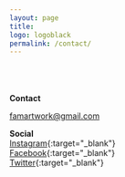 ```yaml
---
layout: page
title: 
logo: logoblack
permalink: /contact/
---
```


	

<!--REDIRECT TO A CUSTOM THANK YOU PAGE-->

<!-- <script type="text/javascript">var submitted=false;
</script>
<iframe name="hidden_iframe" id="hidden_iframe" style="display:none;" 
onload="if(submitted) 
{alert('Thank you for your message, i will get back to you very quickly, please check your inbox in the coming hours/days');
window.location='{{ site.baseurl }}/shop';}">
</iframe> -->

<br><br><br>
**Contact** <br>

<a  STYLE="text-decoration:underline" href="famartwork@gmail.com" target="_blank" rel="noopener">famartwork@gmail.com<br></a>

<!-- If you have any questions or suggestions, please do not hesitate to contact me at : <br>
[famartwork@gmail.com](mailto:famartwork@gmail.com) -->


<!-- 
Or you may use the form below.


<form action="https://docs.google.com/forms/u/2/d/e/1FAIpQLSfHLAatgs9wlvsa1zoAOS8BlZyA8WfU86vqxTyykI7g6RigCA/formResponse" method="post" target="hidden_iframe" onsubmit="submitted=true;">
      <label> Name*</label>
      <input type="text" placeholder="Your Name" name="entry.1322458802" required>
      
      <label>Email Address*</label>
      <input type="email" placeholder="Email address*" name="entry.2116811686" required>
    
      <label>Subject*</label>
      <input type="text" placeholder="Subject*" name="entry.1623861036" required>
    
      <label>Message*</label>
      <textarea rows="5" placeholder="Message*" name="entry.1593565564" required></textarea>
     
      <button type="submit">Send</button>
</form>

<font size="1"> +  +  +  +  +  +  +  +  +  +  +  +  +  +  +  +  +  +  +  +  +  +  +  +  +  +  +  +  +  +  +  +  +  +  +  +  +  +  +  +  +  +  +  +  +  +  +  +  +  +  +  +  +  +  +  +  +  +  +  +  +  +  +  +  +  +  +  +  +  +  +  +  +  +  +  +  +  +  +  +  +  +  +</font> 
<br> -->


**Social** <br>
[Instagram](https://www.instagram.com/famvisualarts){:target="_blank"}<br>
[Facebook](https://www.facebook.com/fam.artwork){:target="_blank"}<br>
[Twitter](https://www.twitter.com/fam_officially){:target="_blank"}<br>






      






